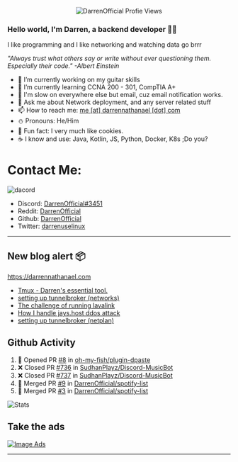 <p align="center"> <img src="https://komarev.com/ghpvc/?username=DarrenOfficial&label=Profile%20views&color=0e75b6&style=flat" alt="DarrenOfficial Profie Views" /> </p>

### Hello world, I'm Darren, a backend developer 👨‍💻
I like programming and I like networking and watching data go brrr

_"Always trust what others say or write without ever questioning them. Especially their code." -Albert Einstein_



- 🔭 I’m currently working on my guitar skills
- 🌴 I’m currently learning CCNA 200 - 301, CompTIA A+ 
- 🚀 I'm slow on everywhere else but email, cuz email notification works.
- 💬 Ask me about Network deployment, and any server related stuff 
- 📫 How to reach me: [me [at] darrennathanael [dot] com](mailto:me@darrennathanael.com) 
- ⛄️ Pronouns: He/Him 
- 🍪 Fun fact: I very much like cookies. 
- ☕ I know and use: Java, Kotlin, JS, Python, Docker, K8s ;Do you?

# Contact Me:

![dacord](https://discord.c99.nl/widget/theme-4/508296903960821771.png)

- Discord: [DarrenOfficial#3451](https://discord.com/users/508296903960821771)
- Reddit: [DarrenOfficial](https://reddit.com/u/DarrenOfficiallol)
- Github: [DarrenOfficial](https://github.com/DarrenOfficial)
- Twitter: [darrenuselinux](https://twitter.com/darrenuselinux)


---
## New blog alert 📦
https://darrennathanael.com
<!-- BLOG-POST-LIST:START -->
- [Tmux - Darren&#39;s essential tool.](https://darrennathanael.com/post/tmux-darren-essential/)
- [setting up tunnelbroker &lpar;networks&rpar;](https://darrennathanael.com/post/tunnelbroker-lavalink-ifup-ifdown/)
- [The challenge of running lavalink](https://darrennathanael.com/post/challenge-of-running-public-lavalink/)
- [How I handle jays.host ddos attack](https://darrennathanael.com/post/jayshost/)
- [setting up tunnelbroker &lpar;netplan&rpar;](https://darrennathanael.com/post/tunnelbroker-lavalink-netplan/)
<!-- BLOG-POST-LIST:END -->

## Github Activity
<!--START_SECTION:activity-->
1. 💪 Opened PR [#8](https://github.com/oh-my-fish/plugin-dpaste/pull/8) in [oh-my-fish/plugin-dpaste](https://github.com/oh-my-fish/plugin-dpaste)
2. ❌ Closed PR [#736](https://github.com/SudhanPlayz/Discord-MusicBot/pull/736) in [SudhanPlayz/Discord-MusicBot](https://github.com/SudhanPlayz/Discord-MusicBot)
3. ❌ Closed PR [#737](https://github.com/SudhanPlayz/Discord-MusicBot/pull/737) in [SudhanPlayz/Discord-MusicBot](https://github.com/SudhanPlayz/Discord-MusicBot)
4. 🎉 Merged PR [#9](https://github.com/DarrenOfficial/spotify-list/pull/9) in [DarrenOfficial/spotify-list](https://github.com/DarrenOfficial/spotify-list)
5. 🎉 Merged PR [#3](https://github.com/DarrenOfficial/spotify-list/pull/3) in [DarrenOfficial/spotify-list](https://github.com/DarrenOfficial/spotify-list)
<!--END_SECTION:activity-->



<!--START_SECTION:waka-->
<!--END_SECTION:waka-->

![Stats](https://github-readme-stats.vercel.app/api?username=DarrenOfficial&layout=compact&hide_border=true&hide_title=true&count_private=true&include_all_commits=true&show_icons=true&bg_color=00000000&text_color=c3c6ce&icon_color=4e64f7)
## Take the ads

[![Image Ads](https://net.dpaste.org/api/v1/ads)](https://ko-fi.com/darrenofficial)

---
